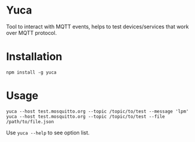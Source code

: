 # Yuca

Tool to interact with MQTT events, helps to test devices/services that work over MQTT protocol.

# Installation

```
npm install -g yuca
```

# Usage

```
yuca --host test.mosquitto.org --topic /topic/to/test --message 'lpm'
yuca --host test.mosquitto.org --topic /topic/to/test --file /path/to/file.json
```

Use `yuca --help` to see option list.
